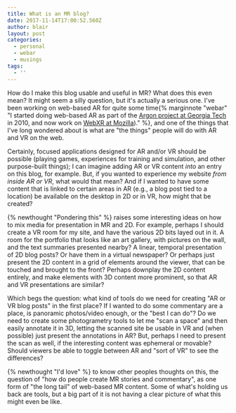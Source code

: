```yaml
---
title: What is an MR blog?
date: 2017-11-14T17:00:52.560Z
author: blair
layout: post
categories:
  - personal
  - webar
  - musings
tags:
  - ''
---
```

How do I make this blog usable and useful in MR? What does this even mean? It might seem a silly question, but it's actually a serious one.  I've been working on web-based AR for quite some time{% marginnote "webar" "I started doing web-based AR as part of the [Argon project at Georgia Tech](http://argon.gatech.edu) in 2010, and now work on [WebXR at Mozilla](https://blog.mozilla.org/blog/2017/10/20/bringing-mixed-reality-web/))." %}, and one of the things that I've long wondered about is what are "the things" people will do with AR and VR on the web.  

Certainly, focused applications designed for AR and/or VR should be possible (playing games, experiences for training and simulation, and other purpose-built things);  I can imagine adding AR or VR content _into_ an entry on this blog, for example.  But, if you wanted to experience my website _from inside AR or VR_, what would that mean?  And if I wanted to have some content that is linked to certain areas in AR (e.g., a blog post tied to a location) be available on the desktop in 2D or in VR, how might that be created?

{% newthought "Pondering this" %} raises some interesting ideas on how to mix media for presentation in MR and 2D.  For example, perhaps I should create a VR room for my site, and have the various 2D bits layed out in it.  A room for the portfolio that looks like an art gallery, with pictures on the wall, and the text summaries presented nearby?  A linear, temporal presentation of 2D blog posts?   Or have them in a virtual newspaper?  Or perhaps just present the 2D content in a grid of elements around the viewer, that can be touched and brought to the front?  Perhaps downplay the 2D content entirely, and make elements with 3D content more prominent, so that AR and VR presentations are similar?

Which begs the question:  what kind of tools do we need for creating "AR or VR blog posts" in the first place?  If I wanted to do some commentary are a place, is panoramic photos/video enough, or the "best I can do"?  Do we need to create some photogrametry tools to let me "scan a space" and then easily annotate it in 3D, letting the scanned site be usable in VR and (when possible) just present the annotations in AR?  But, perhaps I need to present the scan as well, if the interesting content was ephemeral or movable?  Should viewers be able to toggle between AR and "sort of VR" to see the differences?

{% newthought "I'd love" %} to know other peoples thoughts on this, the question of "how do people create MR stories and commentary", as one form of "the long tail" of web-based MR content.  Some of what's holding us back are tools, but a big part of it is not having a clear picture of what this might even be like.
